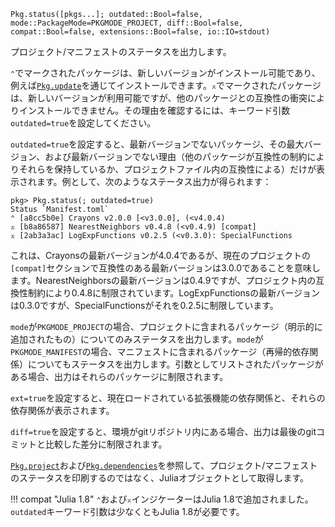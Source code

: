 ```
Pkg.status([pkgs...]; outdated::Bool=false, mode::PackageMode=PKGMODE_PROJECT, diff::Bool=false, compat::Bool=false, extensions::Bool=false, io::IO=stdout)
```

プロジェクト/マニフェストのステータスを出力します。

`⌃`でマークされたパッケージは、新しいバージョンがインストール可能であり、例えば[`Pkg.update`](@ref)を通じてインストールできます。`⌅`でマークされたパッケージは、新しいバージョンが利用可能ですが、他のパッケージとの互換性の衝突によりインストールできません。その理由を確認するには、キーワード引数`outdated=true`を設定してください。

`outdated=true`を設定すると、最新バージョンでないパッケージ、その最大バージョン、および最新バージョンでない理由（他のパッケージが互換性の制約によりそれらを保持しているか、プロジェクトファイル内の互換性による）だけが表示されます。例として、次のようなステータス出力が得られます：

```
pkg> Pkg.status(; outdated=true)
Status `Manifest.toml`
⌃ [a8cc5b0e] Crayons v2.0.0 [<v3.0.0], (<v4.0.4)
⌅ [b8a86587] NearestNeighbors v0.4.8 (<v0.4.9) [compat]
⌅ [2ab3a3ac] LogExpFunctions v0.2.5 (<v0.3.0): SpecialFunctions
```

これは、Crayonsの最新バージョンが4.0.4であるが、現在のプロジェクトの`[compat]`セクションで互換性のある最新バージョンは3.0.0であることを意味します。NearestNeighborsの最新バージョンは0.4.9ですが、プロジェクト内の互換性制約により0.4.8に制限されています。LogExpFunctionsの最新バージョンは0.3.0ですが、SpecialFunctionsがそれを0.2.5に制限しています。

`mode`が`PKGMODE_PROJECT`の場合、プロジェクトに含まれるパッケージ（明示的に追加されたもの）についてのみステータスを出力します。`mode`が`PKGMODE_MANIFEST`の場合、マニフェストに含まれるパッケージ（再帰的依存関係）についてもステータスを出力します。引数としてリストされたパッケージがある場合、出力はそれらのパッケージに制限されます。

`ext=true`を設定すると、現在ロードされている拡張機能の依存関係と、それらの依存関係が表示されます。

`diff=true`を設定すると、環境がgitリポジトリ内にある場合、出力は最後のgitコミットと比較した差分に制限されます。

[`Pkg.project`](@ref)および[`Pkg.dependencies`](@ref)を参照して、プロジェクト/マニフェストのステータスを印刷するのではなく、Juliaオブジェクトとして取得します。

!!! compat "Julia 1.8"
    `⌃`および`⌅`インジケーターはJulia 1.8で追加されました。`outdated`キーワード引数は少なくともJulia 1.8が必要です。

